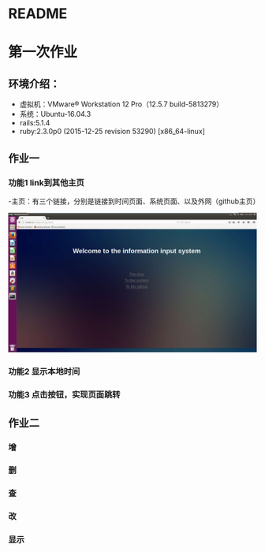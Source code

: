 # README
# 第一次作业

## 环境介绍：
 - 虚拟机：VMware® Workstation 12 Pro（12.5.7 build-5813279）  
 - 系统：Ubuntu-16.04.3  
 - rails:5.1.4  
 - ruby:2.3.0p0 (2015-12-25 revision 53290) [x86_64-linux]  
## 作业一
### 功能1 link到其他主页
 -主页：有三个链接，分别是链接到时间页面、系统页面、以及外网（github主页）
   
![](https://github.com/lantu81/homework-1/raw/master/app/pic/1.png)
### 功能2 显示本地时间
### 功能3 点击按钮，实现页面跳转

## 作业二


### 增
### 删
### 查
### 改

### 显示
